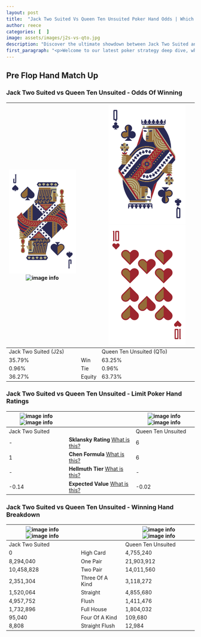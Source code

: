```yaml
---
layout: post
title:  "Jack Two Suited Vs Queen Ten Unsuited Poker Hand Odds | Which Is The Better Hand In Poker? A Complete Guide"
author: reece
categories: [  ]
image: assets/images/j2s-vs-qto.jpg
description: "Discover the ultimate showdown between Jack Two Suited and Queen Ten Unsuited in poker! Uncover the odds, strategies, and scenarios where one hand triumphs over the other. Get ready to up your poker game with this thrilling analysis."
first_paragraph: "<p>Welcome to our latest poker strategy deep dive, where we're pitting two distinct hands against each other in a high-stakes showdown: Jack Two Suited vs Queen Ten Unsuited.</p><p>In the dynamic world of poker, every decision counts, and knowing which hand holds the upper hand is key to your success at the table.</p><p>In this article, we'll dissect these two hands, explore the scenarios where one dominates the other, and equip you with the knowledge to make strategic choices that can tip the odds in your favor.</p><p>Get ready to unravel the intriguing dynamics of these poker hands and elevate your game to new heights.</p>"
---
```




[comment]: # (sp0)

## Pre Flop Hand Match Up

<div class="table hand-ratings" markdown="1"> 



### Jack Two Suited vs Queen Ten Unsuited - Odds Of Winning


    
| ![image info](assets/images/hand1/j.png) ![image info](assets/images/hand1/2s.png) |  | ![image info](assets/images/hand2/q.png) ![image info](assets/images/hand2/to.png) |
| -------- | -------- | -------- |
| Jack Two Suited (J2s) |  | Queen Ten Unsuited (QTo) |
| 35.79% | Win | 63.25% |
| 0.96% | Tie | 0.96% |
| 36.27% | Equity | 63.73% |




[comment]: # (sp1)



### Jack Two Suited vs Queen Ten Unsuited - Limit Poker Hand Ratings


    
| ![image info](https://www.riverpairs.com/assets/images/hand1/j.png) ![image info](https://www.riverpairs.com/assets/images/hand1/2s.png) |  | ![image info](https://www.riverpairs.com/assets/images/hand2/q.png) ![image info](https://www.riverpairs.com/assets/images/hand2/to.png) |
| -------- | -------- | -------- |
| Jack Two Suited |  | Queen Ten Unsuited |
| - | **Sklansky Rating** [What is this?](/sklansky-rating-explained) | 6 |
| 1 | **Chen Formula** [What is this?](/chen-formula-explained) | 6 |
| - | **Hellmuth Tier** [What is this?](/Hellmuth-tier-explained) | - |
| -0.14 | **Expected Value** [What is this?](/expected-value-explained) | -0.02 |




[comment]: # (sp2)



### Jack Two Suited vs Queen Ten Unsuited - Winning Hand Breakdown


    
| ![image info](https://www.riverpairs.com/assets/images/hand1/j.png) ![image info](https://www.riverpairs.com/assets/images/hand1/2s.png) |  | ![image info](https://www.riverpairs.com/assets/images/hand2/q.png) ![image info](https://www.riverpairs.com/assets/images/hand2/to.png) |
| -------- | -------- | -------- |
| Jack Two Suited |  | Queen Ten Unsuited |
| 0 | High Card | 4,755,240 |
| 8,294,040 | One Pair | 21,903,912 |
| 10,458,828 | Two Pair | 14,011,560 |
| 2,351,304 | Three Of A Kind | 3,118,272 |
| 1,520,064 | Straight | 4,855,680 |
| 4,957,752 | Flush | 1,411,476 |
| 1,732,896 | Full House | 1,804,032 |
| 95,040 | Four Of A Kind | 109,680 |
| 8,808 | Straight Flush | 12,984 |




[comment]: # (sp3)



</div>

[comment]: # (sp4)



[comment]: # (sp5)

